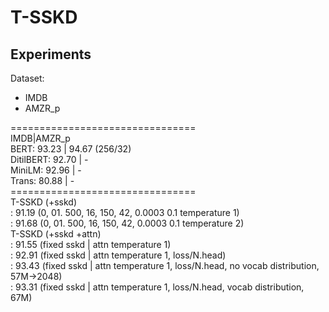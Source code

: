 # T-SSKD

## Experiments
Dataset:
- IMDB 
- AMZR_p

================================ <br>
IMDB|AMZR_p <br>
BERT: 93.23 | 94.67 (256/32) <br>
DitilBERT: 92.70 | - <br>
MiniLM: 92.96 | - <br>
Trans: 80.88 | - <br>
================================ <br>
T-SSKD (+sskd) <br>
: 91.19 (0, 01. 500, 16, 150, 42, 0.0003 0.1 temperature 1) <br>
: 91.68 (0, 01. 500, 16, 150, 42, 0.0003 0.1 temperature 2) <br>
T-SSKD (+sskd +attn) <br>
: 91.55 (fixed sskd | attn temperature 1) <br>
: 92.91 (fixed sskd | attn temperature 1, loss/N.head) <br>
: 93.43 (fixed sskd | attn temperature 1, loss/N.head, no vocab distribution, 57M->2048) <br>
: 93.31 (fixed sskd | attn temperature 1, loss/N.head, vocab distribution, 67M) <br>
